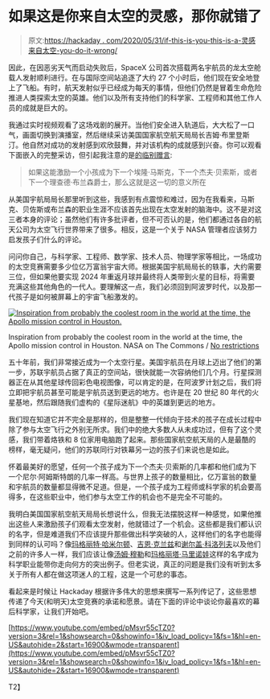# 如果这是你来自太空的灵感，那你就错了

> 原文:[https://hackaday . com/2020/05/31/if-this-is-you-this-is-a-灵感来自太空-you-do-it-wrong/](https://hackaday.com/2020/05/31/if-this-is-your-inspiration-from-space-youre-doing-it-wrong/)

因此，在因恶劣天气而启动失败后，SpaceX 公司首次搭载两名宇航员的龙太空舱载人发射顺利进行。在与国际空间站追逐了大约 27 个小时后，他们现在安全地登上了飞船。有时，航天发射似乎已经成为每天的事情，但他们仍然是冒着生命危险推进人类探索太空的英雄。他们以及所有支持他们的科学家、工程师和其他工作人员的成就是巨大的。

我通过实时视频观看了这场戏剧的展开。当他们安全进入轨道后，大大松了一口气，画面切换到演播室，然后继续采访美国国家航空航天局局长吉姆·布里登斯汀。他自然对成功的发射感到欢欣鼓舞，并对该机构的成就感到兴奋。你可以观看下面嵌入的完整采访，但引起我注意的是[的临别赠言](https://www.youtube.com/watch?v=pMsvr55cTZ0&t=17222):

> 如果这能激励一个小孩成为下一个埃隆·马斯克，下一个杰夫·贝索斯，或者下一个理查德·布兰森爵士，那么这就是这一切的意义所在

从美国宇航局局长那里听到这些，我感到有点震惊和难过，因为在我看来，马斯克、贝佐斯或布兰森的职业生涯不应该首先出现在太空发射的脑海中。这不是对这三者本身的评论；虽然他们有许多批评者，但不可否认的是，他们都通过各自的航天公司为太空飞行世界带来了很多。相反，这是一个关于 NASA 管理者应该努力启发孩子们什么的评论。

问问你自己，与科学家、工程师、数学家、技术人员、物理学家等相比，一场成功的太空竞赛需要多少位亿万富翁宇宙大师。根据美国宇航局局长的轶事，大约需要三位，但如果他要实现 2024 年重返月球并最终将人类带到火星的目标，将需要充满这些其他角色的一代人。要理解这一点，我们必须回到阿波罗时代，以及那一代孩子是如何被屏幕上的宇宙飞船激发的。

[![Inspiration from probably the coolest room in the world at the time, the Apollo mission control in Houston.](../Images/1123b998d154953c735ee9a883ab6d2a.png)](https://hackaday.com/wp-content/uploads/2020/05/Apollo_16_Mission_Control_-_Flickr_-_NASA_on_The_Commons.jpg)

Inspiration from probably the coolest room in the world at the time, the Apollo mission control in Houston. NASA on The Commons / [No restrictions](https://commons.wikimedia.org/wiki/File:Apollo_16,_Mission_Control_-_Flickr_-_NASA_on_The_Commons.jpg)

五十年前，我们非常接近成为一个太空行星。美国宇航员在月球上迈出了他们的第一步，苏联宇航员占据了真正的空间站，很快就能一次容纳他们几个月。行星探测器正在从其他星球传回彩色电视图像，可以肯定的是，在阿波罗计划之后，我们将立即把宇航员甚至可能是宇航员送到更远的地方。也许是在 20 世纪 80 年代的火星基地，然后跟随我们虚构的《星际迷航》中的英雄到更远的地方。

我们现在知道它并不完全是那样的，但是整整一代倾向于技术的孩子在成长过程中除了参与太空飞行之外别无所求。我们中的绝大多数人从未成功过，但有了这个灵感，我们带着烙铁和 8 位家用电脑跑了起来。那些国家航空航天局的人是最酷的榜样，毫无疑问，他们的苏联同行对铁幕另一边的孩子们来说也是如此。

怀着最美好的愿望，任何一个孩子成为下一个杰夫·贝索斯的几率都和他们成为下一个尼尔·阿姆斯特朗的几率一样高。与世界上孩子的数量相比，亿万富翁的数量和宇航员的数量都显得微不足道。但是，一个孩子成为工程师或科学家的机会要高得多，在这些职业中，他们参与太空工作的机会也不是完全不可能的。

我明白美国国家航空航天局局长想说什么，但我无法摆脱这样一种感觉，如果他推出这些人来激励孩子们观看太空发射，他就错过了一个机会。这些都是我们都认识的名字，但是难道我们不应该提升那些做出科学突破的人，这样他们的名字也能得到同样的认可吗？像[玛格丽特·哈米尔顿](https://hackaday.com/2018/04/10/margaret-hamilton-takes-software-engineering-to-the-moon-and-beyond/)、[吉恩·克兰兹](https://en.wikipedia.org/wiki/Gene_Kranz)和[谢尔盖·科洛列夫](https://en.wikipedia.org/wiki/Sergei_Korolev)以及他们之前的许多人一样，我们应该让像[汤姆·穆勒](https://en.wikipedia.org/wiki/Tom_Mueller)和[玛格丽塔·马里诺娃](https://en.wikipedia.org/wiki/Margarita_Marinova)这样的名字成为科学职业能带你走向何方的突出例子。但老实说，真正的问题是我们没有听到太多关于所有人都在做这项迷人的工程，这是一个可悲的事态。

看起来是时候让 Hackaday 根据许多伟大的思想来撰写一系列传记了，这些思想传递了今天(和明天)太空竞赛的承诺和愿景。请在下面的评论中谈论你最喜欢的幕后科学家，让我们开始吧。

 [https://www.youtube.com/embed/pMsvr55cTZ0?version=3&rel=1&showsearch=0&showinfo=1&iv_load_policy=1&fs=1&hl=en-US&autohide=2&start=16900&wmode=transparent](https://www.youtube.com/embed/pMsvr55cTZ0?version=3&rel=1&showsearch=0&showinfo=1&iv_load_policy=1&fs=1&hl=en-US&autohide=2&start=16900&wmode=transparent)

T2】